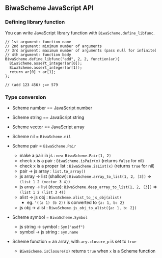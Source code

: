 ## BiwaScheme JavaScript API

### Defining library function

You can write JavaScript library function with `BiwaScheme.define_libfunc`.

```
// 1st argument: function name
// 2nd argument: minimum number of arguments
// 3rd argument: maximum number of arguments (pass null for infinite)
// 4th argument: function body
BiwaScheme.define_libfunc("add", 2, 2, function(ar){
  BiwaScheme.assert_integer(ar[0]);
  BiwaScheme.assert_integer(ar[1]);
  return ar[0] + ar[1];
};

// (add 123 456) ;=> 579
```

### Type conversion

* Scheme number == JavaScript number
* Scheme string == JavaScript string
* Scheme vector == JavaScript array

* Scheme nil = `BiwaScheme.nil`
* Scheme pair = `BiwaScheme.Pair`
  * make a pair in js : `new BiwaScheme.Pair(1, 2)`
  * check x is a pair : `BiwaScheme.isPair(x)`  (returns `false` for nil)
  * check x is a proper list : `BiwaScheme.isList(x)`  (returns `true` for nil)
  * pair -> js array : `list.to_array()`
  * js array -> list (shallow): `BiwaScheme.array_to_list(1, 2, [3])` => `(list 1 2 (vector 3 4))`
  * js array -> list (deep): `BiwaScheme.deep_array_to_list(1, 2, [3])` => `(list 1 2 (list 3 4))`
  * alist -> js obj : `BiwaScheme.alist_to_js_obj(alist)`
    * eg. `'((a 1) (b 2))` is converted to `{a: 1, b: 2}`
  * js obj -> alist : `BiwaScheme.js_obj_to_alist({a: 1, b: 2})`

* Scheme symbol = `BiwaScheme.Symbol`
  * js string -> symbol : `Sym("asdf")`
  * symbol -> js string : `sym.name`

* Scheme function = an array, with `ary.closure_p` is set to `true`
  * `BiwaScheme.isClosure(x)` returns `true` when `x` is a Scheme function
